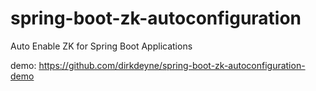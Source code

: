 # spring-boot-zk-autoconfiguration
Auto Enable ZK for Spring Boot Applications

demo: https://github.com/dirkdeyne/spring-boot-zk-autoconfiguration-demo
